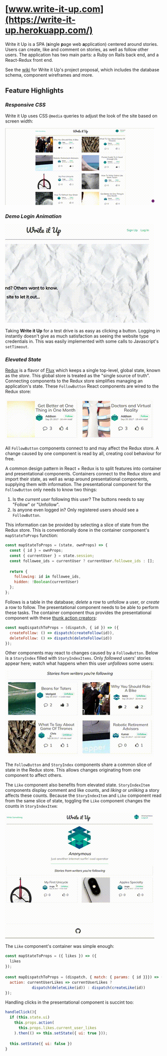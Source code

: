 # [www.write-it-up.com](https://write-it-up.herokuapp.com/)

Write it Up is a SPA (**s**ingle **p**age web **a**pplication) centered around stories. Users can create, like and comment on stories, as well as follow other users. The application has two main parts: a Ruby on Rails back end, and a React-Redux front end.

See the [wiki](https://github.com/candyapplecorn/discourse/wiki) for Write it Up's project proposal, which includes the database schema, component wireframes and more.

## Feature Highlights

### _Responsive CSS_

Write it Up uses CSS ```@media``` queries to adjust the look of the site based on screen width:

![css](wiki/assets/readme-media/css.gif)

### _Demo Login Animation_

![followToggle](wiki/assets/readme-media/demoLogin.gif)

Taking __Write it Up__ for a test drive is as easy as clicking a button. Logging in instantly doesn't give as much satisfaction as seeing the website type credentials in. This was easily implemented with some calls to Javascript's ```setTimeout```.

### _Elevated State_
[Redux](http://redux.js.org/) is a flavor of [Flux](https://facebook.github.io/flux/) which keeps a single top-level, global state, known as the _store_. This global store is treated as the "single source of truth". Connecting components to the Redux store simplifies managing an application's state. These ```FollowButton``` React components are wired to the Redux store:

![followToggle](wiki/assets/readme-media/followToggle.gif)

All ```FollowButton``` components connect to and may affect the Redux store. A change caused by one component is read by all, creating cool behaviour for free.

A common design pattern in React + Redux is to split features into container and presentational components. Containers connect to the Redux store and import their state, as well as wrap around presentational components, supplying them with information. The presentational component for the ```FollowButton``` only needs to know two things:

1. Is the _current user_ following this user? The buttons needs to say "Follow" or "Unfollow".
2. Is anyone even logged in? Only registered users should see a ```FollowButton```.

This information can be provided by selecting a slice of state from the Redux store. This is conventionally done in the container component's ```mapStateToProps``` function:

```js
const mapStateToProps = (state, ownProps) => {
  const { id } = ownProps;
  const { currentUser } = state.session;
  const followee_ids = currentUser ? currentUser.followee_ids : [];

  return {
    following: id in followee_ids,
    hidden: !Boolean(currentUser)
  };
};
```

Follows is a table in the database; _delete_ a row to unfollow a user, or _create_ a row to follow. The presentational component needs to be able to perform these tasks. The container component thus provides the presentational component with these [thunk action creators](https://stackoverflow.com/questions/35411423/how-to-dispatch-a-redux-action-with-a-timeout/35415559#35415559):

```js
const mapDispatchToProps = (dispatch, { id }) => ({
  createFollow: () => dispatch(createFollow(id)),
  deleteFollow: () => dispatch(deleteFollow(id))
});
```

Other components may react to changes caused by a ```FollowButton```. Below is a ```StoryIndex``` filled with ```StoryIndexItems```. Only _followed_ users' stories appear here; watch what happens when this user _unfollows_ some users:

![unFollow](wiki/assets/readme-media/unFollow2.gif)

The ```FollowButton``` and ```StoryIndex``` components share a common slice of state in the Redux store. This allows changes originating from one component to affect others.

The ```Like``` component also benefits from elevated state. ```StoryIndexItem``` components display comment and like counts, and _liking_ or _unliking_ a story affects these counts. Because the ```StoryIndexItem``` and ```Like``` component read from the same slice of state, toggling the ```Like``` component changes the counts in ```StoryIndexItem```:

![like](wiki/assets/readme-media/like.gif)

The ```Like``` component's container was simple enough:

```js
const mapStateToProps = ({ likes }) => ({
  likes
});

const mapDispatchToProps = (dispatch, { match: { params: { id }}}) => ({
  action: currentUserLikes => currentUserLikes ?
            dispatch(deleteLike(id)) : dispatch(createLike(id))
});
```

Handling clicks in the presentational component is succint too:

```js
handleClick(){
  if (this.state.ui)
    this.props.action(
      this.props.likes.current_user_likes
    ).then(() => this.setState({ ui: true }));

  this.setState({ ui: false })
}
```
